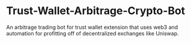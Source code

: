 # Trust-Wallet-Arbitrage-Crypto-Bot
An arbitrage trading bot for trust wallet extension that uses web3 and automation for profitting off of decentralized exchanges like Uniswap.
